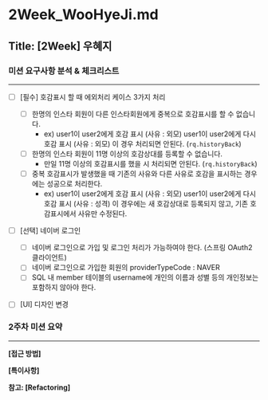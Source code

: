 # 2Week_WooHyeJi.md

## Title: [2Week] 우혜지

### 미션 요구사항 분석 & 체크리스트

---
- [ ] [필수] 호감표시 할 때 에외처리 케이스 3가지 처리
    - [ ] 한명의 인스타 회원이 다른 인스타회원에게 중복으로 호감표시를 할 수 없습니다.
        - ex) user1이 user2에게 호감 표시 (사유 : 외모)
          user1이 user2에게 다시 호감 표시 (사유 : 외모)
          이 경우 처리되면 안된다. (`rq.historyBack`)
    - [ ] 한명의 인스타 회원이 11명 이상의 호감상대를 등록할 수 없습니다.
        - 만일 11명 이상의 호감표시를 했을 시 처리되면 안된다. (`rq.historyBack`)
    - [ ] 중복 호감표시가 발생했을 때 기존의 사유와 다른 사유로 호감을 표시하는 경우에는 성공으로 처리한다.
        - ex) user1이 user2에게 호감 표시 (사유 : 외모)
          user1이 user2에게 다시 호감 표시 (사유 : 성격)
          이 경우에는 새 호감상대로 등록되지 않고, 기존 호감표시에서 사유만 수정된다.
- [ ] [선택] 네이버 로그인
    - [ ] 네이버 로그인으로 가입 및 로그인 처리가 가능하여야 한다. (스프링 OAuth2 클라이언트)
    - [ ] 네이버 로그인으로 가입한 회원의 providerTypeCode : NAVER
    - [ ] SQL 내 member 테이블의 username에 개인의 이름과 성별 등의 개인정보는 포함하지 않아야 한다.
- [ ] [UI] 디자인 변경


### 2주차 미션 요약

---

**[접근 방법]**





**[특이사항]**


**참고: [Refactoring]**